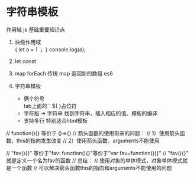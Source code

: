 # 字符串模板

作用域 js 基础重要知识点

1. 块级作用域  
    {
        let a = 1 ；
    }
    console.log(a);

2. let const 
3. map 
    forEach   传统 
    map   返回新的数组  es6

4. 字符串模板
    - 俩个符号  
        tab上面的``
        ${ }占位符
    - 字符版 -> 字符串
        找到字符串，插入相应的值。模板的编译
    - 支持多行
        特别适合html模板


// function(){} 等价于 ()=>{}
// 箭头函数的使用带来的问题：
// 1）使用箭头函数，this的指向发生改变
// 2）使用箭头函数，arguments不能使用

// "fav(){}" 等价于"fav: function(){}"等价于"var fav=function(){}"
// "fav(){}" 就是定义一个名为fav的函数
// 总结：
// 使用对象的单体模式，对象单体模式就是一个函数
// 可以解决箭头函数this的指向和arguments不能使用的问题
